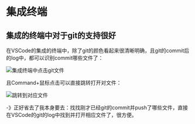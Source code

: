 # 集成终端

## 集成的终端中对于git的支持很好

在VSCode的集成的终端中，除了git的颜色看起来很清晰明确，且git的commit后的log中，都可以识别commit哪些文件了：

![集成终端中点击git文件](../../assets/img/integrated_terminal_click_git_file.png)

且Command+鼠标点击可以直接跳转打开对文件：

![跳转到对应文件](../../assets/img/jump_to_file_from_terminal.png)

-》正好省去了我本身要去：找找刚才已经git的commit并push了哪些文件，直接在VSCode的git的log中找到并打开相应文件了，很方便。
